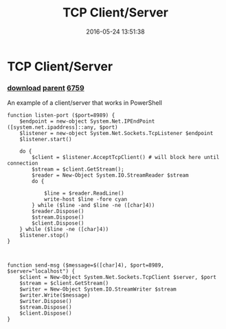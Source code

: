 ﻿---
pid:            6355
parent:         4601
children:       6759
poster:         rtsssdada
title:          TCP Client/Server
date:           2016-05-24 13:51:38
description:    An example of a client/server that works in PowerShell
format:         posh
---

# TCP Client/Server

### [download](6355.ps1) [parent](4601.md) [6759](6759.md)

An example of a client/server that works in PowerShell

```posh
function listen-port ($port=8989) {
    $endpoint = new-object System.Net.IPEndPoint ([system.net.ipaddress]::any, $port)
    $listener = new-object System.Net.Sockets.TcpListener $endpoint
    $listener.start()

    do {
        $client = $listener.AcceptTcpClient() # will block here until connection
        $stream = $client.GetStream();
        $reader = New-Object System.IO.StreamReader $stream
        do {

            $line = $reader.ReadLine()
            write-host $line -fore cyan
        } while ($line -and $line -ne ([char]4))
        $reader.Dispose()
        $stream.Dispose()
        $client.Dispose()
    } while ($line -ne ([char]4))
    $listener.stop()
}



function send-msg ($message=$([char]4), $port=8989, $server="localhost") {
    $client = New-Object System.Net.Sockets.TcpClient $server, $port
    $stream = $client.GetStream()
    $writer = New-Object System.IO.StreamWriter $stream
    $writer.Write($message)
    $writer.Dispose()
    $stream.Dispose()
    $client.Dispose()
}
```

